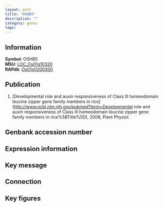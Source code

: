 ```yaml
---
layout: post
title: "OSHB5"
description: ""
category: genes
tags: 
---
```


## Information
__Symbol__: OSHB5  
__MSU__: [LOC_Os01g10320](http://rice.plantbiology.msu.edu/cgi-bin/ORF_infopage.cgi?orf=LOC_Os01g10320)  
__RAPdb__: [Os01g0200300](http://rapdb.dna.affrc.go.jp/viewer/gbrowse_details/irgsp1?name=Os01g0200300)  

## Publication
1. [Developmental role and auxin responsiveness of Class III homeodomain leucine zipper gene family members in rice](http://www.ncbi.nlm.nih.gov/pubmed?term=Developmental role and auxin responsiveness of Class III homeodomain leucine zipper gene family members in rice%5BTitle%5D), 2008, Plant Physiol.

## Genbank accession number

## Expression information

## Key message

## Connection

## Key figures


